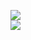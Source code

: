 [![](https://img.shields.io/badge/Made%20With-Github%20Spray-lightgrey.svg?style=for-the-badge&logo=github)](https://github.com/Annihil/github-spray#6827)  
[![](https://i.imgur.com/2DrTn0Z.gif)](https://github.com/Annihil/github-spray)